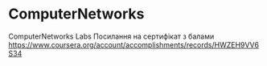 # ComputerNetworks
ComputerNetworks Labs
Посилання на сертифікат з балами https://www.coursera.org/account/accomplishments/records/HWZEH9VV6S34 
